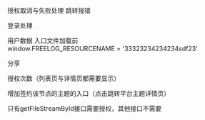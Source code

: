 授权取消与失败处理 跳转报错

登录处理

用户数据 入口文件加载前 window.FREELOG_RESOURCENAME = '33323234234234sdf23'

分享

授权次数（列表页与详情页都需要显示）

增加签约该节点的主题的入口（点击跳转平台主题详情页）

只有getFileStreamById接口需要授权，其他接口不需要
